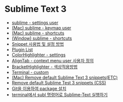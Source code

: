 # Sublime Text 3

- [sublime - settings user](Resources/sublime_-_settings_user.md)
- [(Mac) sublime - keymap user](Resources/(Mac)_sublime_-_keymap_user.md)
- [(Mac) sublime - shortcuts](Resources/(Mac)_sublime_-_shortcuts.md)
- [(Window) sublime - shortcuts](Resources/(Window)_sublime_-_shortcuts.md)
- [Snippet 사용법 및 설정 방법](Resources/Snippet_사용법_및_설정_방법.md)
- [Plugin List](Resources/Plugin_List.md)
- [ColorHighlighter - settings](Resources/ColorHighlighter_-_settings.md)
- [AlignTab - context menu user 사용자 정의](Resources/AlignTab_-_context_menu_user_(user_define).md)
- [BracketHighlighter - 색상적용방법](Resources/BracketHighlighter_-_색상적용방법.md)
- [Terminal - custom](Resources/Terminal_-_custom.md)
- [(Mac) Remove default Sublime Text 3 snippets(ETC)](Resources/(Mac)_Remove_default_Sublime_Text_3_snippets(ETC).md)
- [Remove default Sublime Test 3 snippets (CSS)](Resources/Remove_default_Sublime_Test_3_snippets_(CSS).md)
- [Git을 이용하여 package 설치](Resources/Git을_이용하여_package_설치.md)
- [terminal에서 subl 명령어로 Sublime-Text 실행하기](Resources/terminal에서_subl_명령어로_Sublime-Text_실행하기.md)
